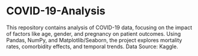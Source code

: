 # COVID-19-Analysis
This repository contains analysis of COVID-19 data, focusing on the impact of factors like age, gender, and pregnancy on patient outcomes. Using Pandas, NumPy, and Matplotlib/Seaborn, the project explores mortality rates, comorbidity effects, and temporal trends.  Data Source: Kaggle.
